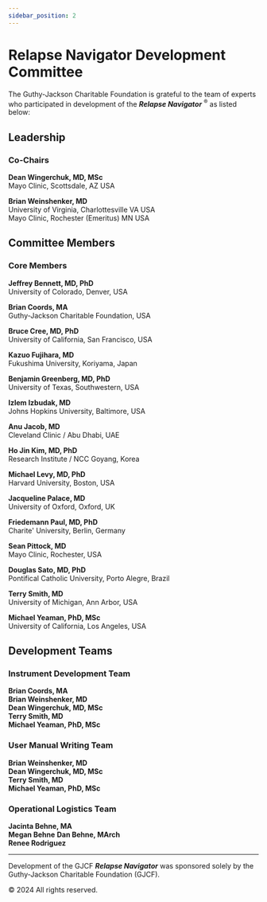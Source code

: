 ```yaml
---
sidebar_position: 2
---
```


# Relapse Navigator Development Committee

The Guthy-Jackson Charitable Foundation is grateful to the team of experts who participated in development of the **_Relapse Navigator_** <sup>®</sup> as listed below:

## Leadership

### Co-Chairs

**Dean Wingerchuk, MD, MSc**  
Mayo Clinic, Scottsdale, AZ USA

**Brian Weinshenker, MD**  
University of Virginia, Charlottesville VA USA  
Mayo Clinic, Rochester (Emeritus) MN USA

## Committee Members

### Core Members

**Jeffrey Bennett, MD, PhD**  
University of Colorado, Denver, USA

**Brian Coords, MA**  
Guthy-Jackson Charitable Foundation, USA

**Bruce Cree, MD, PhD**  
University of California, San Francisco, USA

**Kazuo Fujihara, MD**  
Fukushima University, Koriyama, Japan

**Benjamin Greenberg, MD, PhD**  
University of Texas, Southwestern, USA

**Izlem Izbudak, MD**  
Johns Hopkins University, Baltimore, USA

**Anu Jacob, MD**  
Cleveland Clinic / Abu Dhabi, UAE

**Ho Jin Kim, MD, PhD**  
Research Institute / NCC Goyang, Korea

**Michael Levy, MD, PhD**  
Harvard University, Boston, USA

**Jacqueline Palace, MD**  
University of Oxford, Oxford, UK

**Friedemann Paul, MD, PhD**  
Charite' University, Berlin, Germany

**Sean Pittock, MD**  
Mayo Clinic, Rochester, USA

**Douglas Sato, MD, PhD**  
Pontifical Catholic University, Porto Alegre, Brazil

**Terry Smith, MD**  
University of Michigan, Ann Arbor, USA

**Michael Yeaman, PhD, MSc**  
University of California, Los Angeles, USA

## Development Teams

### Instrument Development Team

**Brian Coords, MA**  
**Brian Weinshenker, MD**  
**Dean Wingerchuk, MD, MSc**  
**Terry Smith, MD**  
**Michael Yeaman, PhD, MSc**

### User Manual Writing Team

**Brian Weinshenker, MD**  
**Dean Wingerchuk, MD, MSc**  
**Terry Smith, MD**  
**Michael Yeaman, PhD, MSc**

### Operational Logistics Team

**Jacinta Behne, MA**  
**Megan Behne** 
**Dan Behne, MArch**  
**Renee Rodriguez**

---

Development of the GJCF **_Relapse Navigator_** was sponsored solely by the Guthy-Jackson Charitable Foundation (GJCF).

© 2024 All rights reserved.
